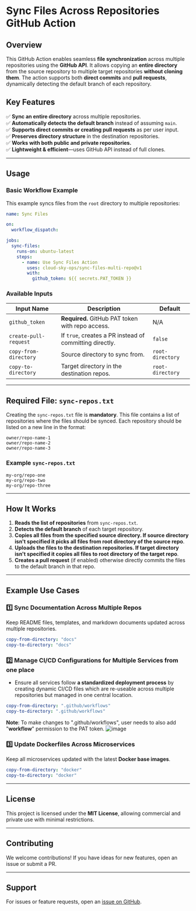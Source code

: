 # Sync Files Across Repositories GitHub Action

## Overview
This GitHub Action enables seamless **file synchronization** across multiple repositories using the **GitHub API**. It allows copying an **entire directory** from the source repository to multiple target repositories **without cloning them**. The action supports both **direct commits** and **pull requests**, dynamically detecting the default branch of each repository.

## Key Features
✅ **Sync an entire directory** across multiple repositories.  
✅ **Automatically detects the default branch** instead of assuming `main`.  
✅ **Supports direct commits or creating pull requests** as per user input.  
✅ **Preserves directory structure** in the destination repositories.  
✅ **Works with both public and private repositories.**  
✅ **Lightweight & efficient**—uses GitHub API instead of full clones.  

---

## Usage

### **Basic Workflow Example**
This example syncs files from the `root` directory to multiple repositories:

```yaml
name: Sync Files

on:
  workflow_dispatch:

jobs:
  sync-files:
    runs-on: ubuntu-latest
    steps:
      - name: Use Sync Files Action
        uses: cloud-sky-ops/sync-files-multi-repo@v1
        with:
          github_token: ${{ secrets.PAT_TOKEN }}
```

### **Available Inputs**

| Input Name            | Description  | Default |
|----------------------|--------------|---------|
| `github_token` | **Required.** GitHub PAT token with repo access. | N/A |
| `create-pull-request` | If `true`, creates a PR instead of committing directly. | `false` |
| `copy-from-directory` | Source directory to sync from. | `root-directory` |
| `copy-to-directory` | Target directory in the destination repos. | `root-directory` |

---

## **Required File: `sync-repos.txt`**
Creating the `sync-repos.txt` file is **mandatory**. This file contains a list of repositories where the files should be synced. Each repository should be listed on a new line in the format:

```
owner/repo-name-1
owner/repo-name-2
owner/repo-name-3
```

### **Example `sync-repos.txt`**
```
my-org/repo-one
my-org/repo-two
my-org/repo-three
```

---

## How It Works
1. **Reads the list of repositories** from `sync-repos.txt`.
2. **Detects the default branch** of each target repository.
3. **Copies all files from the specified source directory. If source directory isn't specified it picks all files from root directory of the source repo**.
4. **Uploads the files to the destination repositories. If target directory isn't specified it copies all files to root directory of the target repo**.
5. **Creates a pull request** (if enabled) otherwise directly commits the files to the default branch in that repo.

---

## Example Use Cases

### **1️⃣ Sync Documentation Across Multiple Repos**
Keep README files, templates, and markdown documents updated across multiple repositories.
```yaml
copy-from-directory: "docs"
copy-to-directory: "docs"
```

### **2️⃣ Manage CI/CD Configurations for Multiple Services from one place**
- Ensure all services follow **a standardized deployment process** by creating dynamic CI/CD files which are re-useable across multiple repositories but managed in one central location.
```yaml
copy-from-directory: ".github/workflows"
copy-to-directory: ".github/workflows"
```
  **Note**: To make changes to ".github/workflows", user needs to also add "**workflow**" permission to the PAT token.
  ![image](https://github.com/user-attachments/assets/8f6c9a1f-1269-4c47-987a-54c23e675f7e)

### **3️⃣ Update Dockerfiles Across Microservices**
Keep all microservices updated with the latest **Docker base images**.
```yaml
copy-from-directory: "docker"
copy-to-directory: "docker"
```
---

## License
This project is licensed under the **MIT License**, allowing commercial and private use with minimal restrictions.

---

## Contributing
We welcome contributions! If you have ideas for new features, open an issue or submit a PR.

---

## Support
For issues or feature requests, open an [issue on GitHub](https://github.com/my-org/sync-file-action/issues).
